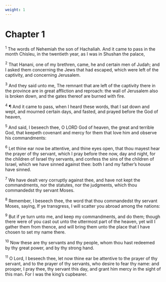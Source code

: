 ```yaml
---
weight: 1
---
```


# Chapter 1

<sup>1</sup> The words of Nehemiah the son of Hachaliah. And it came to pass in the month Chisleu, in the twentieth year, as I was in Shushan the palace, 

<sup>2</sup> That Hanani, one of my brethren, came, he and certain men of Judah; and I asked them concerning the Jews that had escaped, which were left of the captivity, and concerning Jerusalem. 

<sup>3</sup> And they said unto me, The remnant that are left of the captivity there in the province are in great affliction and reproach: the wall of Jerusalem also is broken down, and the gates thereof are burned with fire. 

<sup>4</sup> ¶ And it came to pass, when I heard these words, that I sat down and wept, and mourned certain days, and fasted, and prayed before the God of heaven, 

<sup>5</sup> And said, I beseech thee, O LORD God of heaven, the great and terrible God, that keepeth covenant and mercy for them that love him and observe his commandments: 

<sup>6</sup> Let thine ear now be attentive, and thine eyes open, that thou mayest hear the prayer of thy servant, which I pray before thee now, day and night, for the children of Israel thy servants, and confess the sins of the children of Israel, which we have sinned against thee: both I and my father’s house have sinned. 

<sup>7</sup> We have dealt very corruptly against thee, and have not kept the commandments, nor the statutes, nor the judgments, which thou commandedst thy servant Moses. 

<sup>8</sup> Remember, I beseech thee, the word that thou commandedst thy servant Moses, saying, If ye transgress, I will scatter you abroad among the nations: 

<sup>9</sup> But if ye turn unto me, and keep my commandments, and do them; though there were of you cast out unto the uttermost part of the heaven, yet will I gather them from thence, and will bring them unto the place that I have chosen to set my name there. 

<sup>10</sup> Now these are thy servants and thy people, whom thou hast redeemed by thy great power, and by thy strong hand. 

<sup>11</sup> O Lord, I beseech thee, let now thine ear be attentive to the prayer of thy servant, and to the prayer of thy servants, who desire to fear thy name: and prosper, I pray thee, thy servant this day, and grant him mercy in the sight of this man. For I was the king’s cupbearer. 


